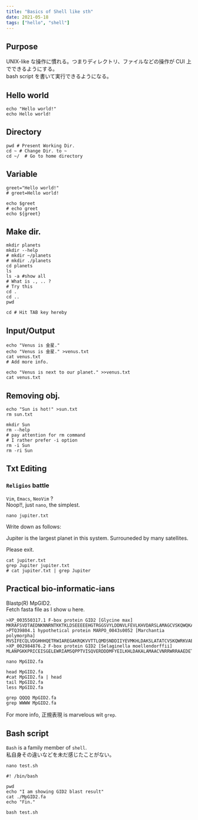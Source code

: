 ```yaml
---
title: "Basics of Shell like sth"
date: 2021-05-18
tags: ["hello", "shell"]
---
```


## Purpose  
UNIX-like な操作に慣れる。つまりディレクトリ、ファイルなどの操作が CUI 上でできるようにする。  
bash script を書いて実行できるようになる。  

## Hello world

```{shell}
echo "Hello world!"
echo Hello world!
```

## Directory  

```{shell}
pwd # Present Working Dir.
cd ~ # Change Dir. to ~
cd ~/  # Go to home directory
```

## Variable  

```{shell}
greet="Hello world!"
# greet=Hello world!

echo $greet
# echo greet
echo ${greet}
```

## Make dir.

```{shell}
mkdir planets
mkdir --help
# mkdir ~/planets
# mkdir ./planets
cd planets
ls
ls -a #show all
# What is ., .. ?
# Try this
cd .
cd ..
pwd

cd # Hit TAB key hereby
```
## Input/Output

```{shell}
echo "Venus is 金星."
echo "Venus is 金星." >venus.txt
cat venus.txt
# Add more info.

echo "Venus is next to our planet." >>venus.txt
cat venus.txt
```
## Removing obj.

```{shell}
echo "Sun is hot!" >sun.txt
rm sun.txt

mkdir Sun
rm --help
# pay attention for rm command
# I rather prefer -i option
rm -i Sun
rm -ri Sun
```

## Txt Editing

### `Religios` battle
`Vim`, `Emacs`, `NeoVim` ?  
Noop!!, just `nano`, the simplest.

```{shell}
nano jupiter.txt
```
Write down as follows:  

Jupiter is the largest planet in this system.
Surrouneded by many satellites. 

Please exit.  

```{shell}
cat jupiter.txt
grep Jupiter jupiter.txt
# cat jupiter.txt | grep Jupiter
```

## Practical bio-informatic-ians  

Blastp(R) MpGID2.  
Fetch fasta file as I show u here. 

```{fasta}
>XP_003550317.1 F-box protein GID2 [Glycine max]
MKRAFSVDTAEDNKNNRNTKKTKLDSEEEEEHGTRGGSVYLDDNVLFEVLKHVDARSLAMAGCVSKQWQKAARDERLWELICTKQWANTGCGEQQLRSVVLALGGFRRLHALYLWPLSKPHAPSSSSSSSSWPAIPHVLRSKPRWGKDEVHLSLSLLSIRYYEKMNFLNTKKNT
>PTQ39804.1 hypothetical protein MARPO_0043s0052 [Marchantia polymorpha]
MVSIFECQLVDGHHHQETRWIAREGAKRQKVVTTLQMDSNDDIIYEVMKHLDAKSLATATCVSKQWRKVAEDESLWENVCIQHWPSPVARQKQLRSVVLALGGFRRLYVLCLRPLLARGRPQPQALPSSLKGAEESGEREWSKDEVHLSLSLFSIDCYERLGRRHMTPSSMKFLCKPSANLSIGAHRMLGLGQQQQSASNVR
>XP_002984876.2 F-box protein GID2 [Selaginella moellendorffii]
MLANPGKKPRICEISGELEWRIAMSQPPTVISQVERDDDMFYEILKHLDAKALAMAACVNRRWRRAAEDETLWENVCTINWSSASGASSQASQLRSVVLALGGFRRLYVLCLRPLLSRSSSVPAKASVQQQEKWSKDEVHLSLSLFSIDCYERLGRRYSNCHGSPLKLLCKSSRKADQRYLVPNAAAALELSGVN
```

```{shell}
nano MpGID2.fa
```

```{shell}
head MpGID2.fa
#cat MpGID2.fa | head
tail MpGID2.fa
less MpGID2.fa
```

```{shell}
grep QQQQ MpGID2.fa
grep WWWW MpGID2.fa
```

For more info, 正規表現 is marvelous wit `grep`.

## Bash script

`Bash` is a family member of `shell`.  
私自身その違いなどを未だ感じたことがない。  

```{shell}
nano test.sh
```

```{shell}
#! /bin/bash

pwd 
echo "I am showing GID2 blast result"
cat ./MpGID2.fa
echo "Fin."
```

```{shell}
bash test.sh
```
